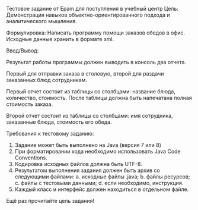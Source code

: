 Тестовое задание от Epam для поступления в учебный центр
Цель:
Демонстрация навыков объектно-ориентированного подхода и аналитического мышления.

Формулировка:
Написать программу помощи заказов обедов в офис. Исходные данные хранить в формате xml.

Ввод/Вывод:

<p>Результат работы программы должен выводить в консоль два отчета.</p> 
<p>Первый для отправки заказа в столовую, второй для раздачи заказанных блюд сотрудникам.</p>
<p>Первый отчет состоит из таблицы со столбцами: название блюда, количество, стоимость. После таблицы должна быть напечатана полная стоимость заказа.</p>
<p>Второй отчет состоит из таблицы со столбцами: имя сотрудника, заказанные блюда, стоимость его обеда.</p>

Требования к тестовому заданию:
1. Задание может быть выполнено на Java (версия 7 или 8)
2. При форматировании кода необходимо использовать Java Code Conventions.
3. Кодировка исходных файлов должна быть UTF-8.
4. Результатом выполнения задания должен быть архив со следующими файлами:
a. исходные файлы .java;
b. файлы ресурсов;
c. файлы с тестовыми данными;
d. если необходимо, инструкция.
5. Каждый класс и интерфейс должен находиться в отдельном файле.

Ещё раз прочитайте цель задания!

